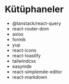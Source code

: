 # Kütüphaneler

- @tanstack/react-query
- react-router-dom
- axios
- formik
- yup
- react-icons
- react-toastify
- tailwindcss
- easymde
- react-simplemde-editor
- react-markdown
